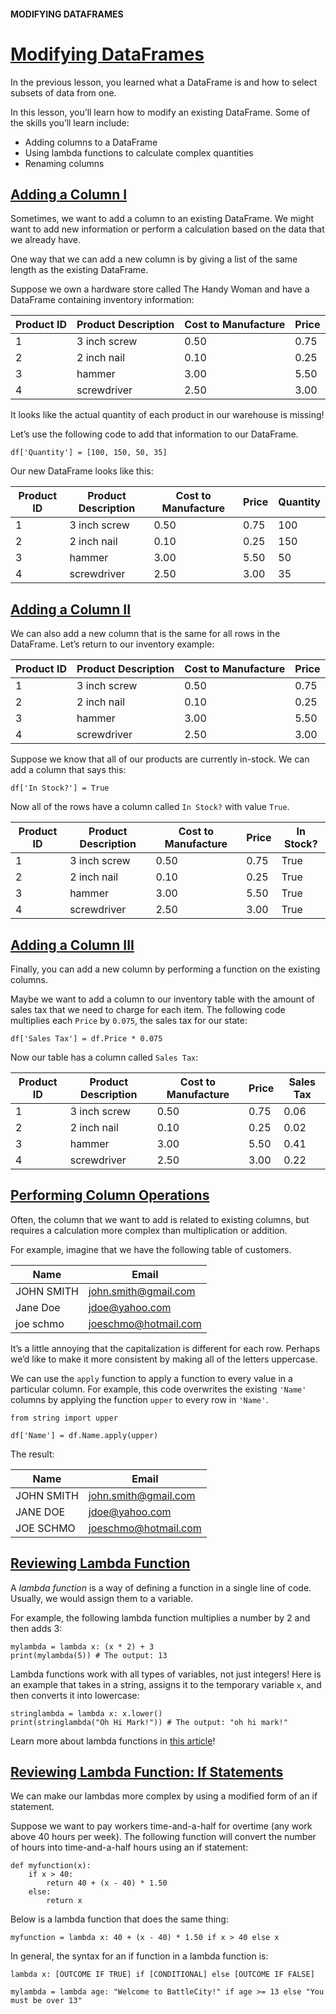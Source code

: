 #### MODIFYING DATAFRAMES
# [Modifying DataFrames](https://www.codecademy.com/courses/data-processing-pandas/lessons/pandas-ii/exercises/intro-ii)
In the previous lesson, you learned what a DataFrame is and how to select subsets of data from one.

In this lesson, you’ll learn how to modify an existing DataFrame. 
Some of the skills you’ll learn include:
* Adding columns to a DataFrame
* Using lambda functions to calculate complex quantities
* Renaming columns

## [Adding a Column I](https://www.codecademy.com/courses/data-processing-pandas/lessons/pandas-ii/exercises/add-column)
Sometimes, we want to add a column to an existing DataFrame. 
We might want to add new information or perform a calculation based on the data that we already have.

One way that we can add a new column is by giving a list of the same length as the existing DataFrame.

Suppose we own a hardware store called The Handy Woman and have a DataFrame containing inventory information:

| Product ID |	Product Description |	Cost to Manufacture |	Price
| --- | --- | --- | --- 
| 1 |	3 inch screw |	0.50 |	0.75
| 2 |	2 inch nail |	0.10 |	0.25
| 3 |	hammer |	3.00 |	5.50
| 4 |	screwdriver |	2.50 |	3.00

It looks like the actual quantity of each product in our warehouse is missing!

Let’s use the following code to add that information to our DataFrame.
```
df['Quantity'] = [100, 150, 50, 35]
```
Our new DataFrame looks like this:

| Product ID |	Product Description |	Cost to Manufacture |	Price |	Quantity
| --- | --- | --- | --- | ---
| 1 |	3 inch screw |	0.50 |	0.75 |	100
| 2 |	2 inch nail |	0.10 |	0.25 |	150
| 3 |	hammer |	3.00 |	5.50 |	50
| 4 |	screwdriver |	2.50 |	3.00 |	35

## [Adding a Column II](https://www.codecademy.com/courses/data-processing-pandas/lessons/pandas-ii/exercises/add-column-ii)
We can also add a new column that is the same for all rows in the DataFrame. 
Let’s return to our inventory example:

| Product ID |	Product Description |	Cost to Manufacture |	Price
| --- | --- | --- | --- 
| 1 |	3 inch screw |	0.50 |	0.75
| 2 |	2 inch nail |	0.10 |	0.25
| 3 |	hammer |	3.00 |	5.50
| 4 |	screwdriver |	2.50 |	3.00

Suppose we know that all of our products are currently in-stock. 
We can add a column that says this:
```
df['In Stock?'] = True
```
Now all of the rows have a column called `In Stock?` with value `True`.

| Product ID |	Product Description |	Cost to Manufacture |	Price |	In Stock?
| --- | --- | --- | --- | --- 
| 1 |	3 inch screw |	0.50 |	0.75 |	True
| 2 |	2 inch nail |	0.10 |	0.25 |	True
| 3 |	hammer |	3.00 |	5.50 |	True
| 4 |	screwdriver | 2.50 |	3.00 |	True

## [Adding a Column III](https://www.codecademy.com/courses/data-processing-pandas/lessons/pandas-ii/exercises/add-column-iii)
Finally, you can add a new column by performing a function on the existing columns.

Maybe we want to add a column to our inventory table with the amount of sales tax that we need to charge for each item. 
The following code multiplies each `Price` by `0.075`, the sales tax for our state:
```
df['Sales Tax'] = df.Price * 0.075
```
Now our table has a column called `Sales Tax`:

| Product ID |	Product Description |	Cost to Manufacture |	Price |	Sales Tax
| --- | --- | --- | --- | ---
| 1 |	3 inch screw |	0.50 |	0.75 |	0.06
| 2 |	2 inch nail |	0.10 |	0.25 |	0.02
| 3 |	hammer | 3.00 |	5.50 |	0.41
| 4 |	screwdriver |	2.50 |	3.00 |	0.22

## [Performing Column Operations](https://www.codecademy.com/courses/data-processing-pandas/lessons/pandas-ii/exercises/columns-apply)
Often, the column that we want to add is related to existing columns, but requires a calculation more complex than multiplication or addition.

For example, imagine that we have the following table of customers.

| Name |	Email
| --- | ---
| JOHN SMITH |	john.smith@gmail.com
| Jane Doe |	jdoe@yahoo.com
| joe schmo |	joeschmo@hotmail.com

It’s a little annoying that the capitalization is different for each row. 
Perhaps we’d like to make it more consistent by making all of the letters uppercase.

We can use the `apply` function to apply a function to every value in a particular column. 
For example, this code overwrites the existing `'Name'` columns by applying the function `upper` to every row in `'Name'`.
```
from string import upper
 
df['Name'] = df.Name.apply(upper)
```
The result:

| Name |	Email
| --- | ---
| JOHN SMITH |	john.smith@gmail.com
| JANE DOE |	jdoe@yahoo.com
| JOE SCHMO |	joeschmo@hotmail.com

## [Reviewing Lambda Function](https://www.codecademy.com/courses/data-processing-pandas/lessons/pandas-ii/exercises/lambda-functions)
A *lambda function* is a way of defining a function in a single line of code. 
Usually, we would assign them to a variable.

For example, the following lambda function multiplies a number by 2 and then adds 3:
```
mylambda = lambda x: (x * 2) + 3
print(mylambda(5)) # The output: 13
```
Lambda functions work with all types of variables, not just integers! 
Here is an example that takes in a string, assigns it to the temporary variable `x`, and then converts it into lowercase:
```
stringlambda = lambda x: x.lower()
print(stringlambda("Oh Hi Mark!")) # The output: "oh hi mark!"
```
Learn more about lambda functions in [this article](https://www.codecademy.com/articles/lambda-functions)!

## [Reviewing Lambda Function: If Statements](https://www.codecademy.com/courses/data-processing-pandas/lessons/pandas-ii/exercises/lambda-functions-if)
We can make our lambdas more complex by using a modified form of an if statement.

Suppose we want to pay workers time-and-a-half for overtime (any work above 40 hours per week). 
The following function will convert the number of hours into time-and-a-half hours using an if statement:
```
def myfunction(x):
    if x > 40:
        return 40 + (x - 40) * 1.50
    else:
        return x
```
Below is a lambda function that does the same thing:
```
myfunction = lambda x: 40 + (x - 40) * 1.50 if x > 40 else x
```
In general, the syntax for an if function in a lambda function is:
```
lambda x: [OUTCOME IF TRUE] if [CONDITIONAL] else [OUTCOME IF FALSE]
```
```
mylambda = lambda age: "Welcome to BattleCity!" if age >= 13 else "You must be over 13"
```



































